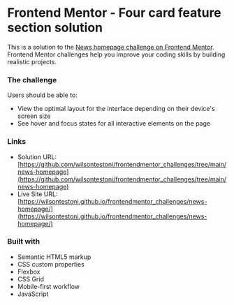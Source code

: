 # Frontend Mentor - Four card feature section solution

This is a solution to the [News homepage challenge on Frontend Mentor](https://www.frontendmentor.io/challenges/news-homepage-H6SWTa1MFl). Frontend Mentor challenges help you improve your coding skills by building realistic projects. 

### The challenge

Users should be able to:

- View the optimal layout for the interface depending on their device's screen size
- See hover and focus states for all interactive elements on the page

### Links

- Solution URL: [https://github.com/wilsontestoni/frontendmentor_challenges/tree/main/news-homepage](https://github.com/wilsontestoni/frontendmentor_challenges/tree/main/news-homepage)
- Live Site URL: [https://wilsontestoni.github.io/frontendmentor_challenges/news-homepage/](https://wilsontestoni.github.io/frontendmentor_challenges/news-homepage/)

### Built with

- Semantic HTML5 markup
- CSS custom properties
- Flexbox
- CSS Grid
- Mobile-first workflow
- JavaScript

